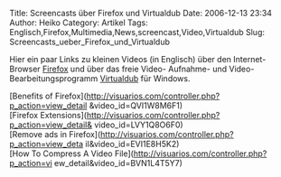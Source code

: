 Title: Screencasts über Firefox und Virtualdub
Date: 2006-12-13 23:34
Author: Heiko
Category: Artikel
Tags: Englisch,Firefox,Multimedia,News,screencast,Video,Virtualdub
Slug: Screencasts_ueber_Firefox_und_Virtualdub

Hier ein paar Links zu kleinen Videos (in Englisch) über den Internet-Browser
[Firefox](http://de.wikipedia.org/wiki/Firefox) und über das freie Video-
Aufnahme- und Video-Bearbeitungsprogramm
[Virtualdub](http://de.wikipedia.org/wiki/Virtualdub) für Windows.

[Benefits of Firefox](http://visuarios.com/controller.php?p_action=view_detail
&video_id=QVI1W8M6F1)  
[Firefox Extensions](http://visuarios.com/controller.php?p_action=view_detail&
video_id=LVY1Q8O6F0)  
[Remove ads in Firefox](http://visuarios.com/controller.php?p_action=view_deta
il&video_id=EVI1E8H5K2)  
[How To Compress A Video File](http://visuarios.com/controller.php?p_action=vi
ew_detail&video_id=BVN1L4T5Y7)

